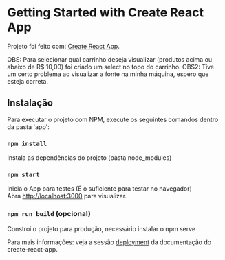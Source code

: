 # Getting Started with Create React App

Projeto foi feito com: [Create React App](https://github.com/facebook/create-react-app).

OBS: Para selecionar qual carrinho deseja visualizar (produtos acima ou abaixo de R$ 10,00) foi criado um select no topo do carrinho.
OBS2: Tive um certo problema ao visualizar a fonte na minha máquina, espero que esteja correta.

## Instalação

Para executar o projeto com NPM, execute os seguintes comandos dentro da pasta 'app':

### `npm install`

Instala as dependências do projeto (pasta node_modules)

### `npm start`

Inicia o App para testes (É o suficiente para testar no navegador)\
Abra [http://localhost:3000](http://localhost:3000) para visualizar.

### `npm run build` (opcional)

Constroi o projeto para produção, necessário instalar o npm serve 

Para mais informações: veja a sessão [deployment](https://facebook.github.io/create-react-app/docs/deployment) da documentação do create-react-app.
